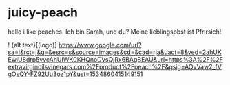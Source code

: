 # juicy-peach
hello i like peaches.
Ich bin Sarah, und du?
Meine lieblingsobst ist Pfrirsich!

! {alt text}[(logo)] https://www.google.com/url?sa=i&rct=j&q=&esrc=s&source=images&cd=&cad=rja&uact=8&ved=2ahUKEwiU8drp5vvcAhUIWK0KHQnoDVsQjRx6BAgBEAU&url=https%3A%2F%2Fextravirginoilsvinegars.com%2Fproduct%2Fpeach%2F&psig=AOvVaw2_fVgOsQY-FZ92Uu3oz1pY&ust=1534860415149151
